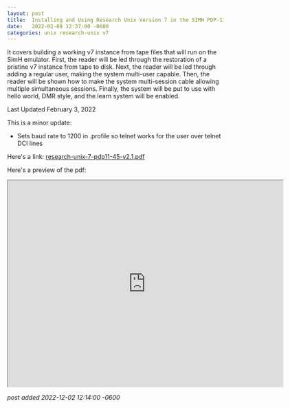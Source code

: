 ```yaml
---
layout:	post
title:	Installing and Using Research Unix Version 7 in the SIMH PDP-11/45 and 11/70 Emulators 2.1
date:	2022-02-08 12:37:00 -0600
categories:	unix research-unix v7
---
```

It covers building a working v7 instance from tape files that will run on the SimH emulator. First, the reader will be led through the restoration of a pristine v7 instance from tape to disk. Next, the reader will be led through adding a regular user, making the system multi-user capable. Then, the reader will be shown how to make the system multi-session cable allowing multiple simultaneous sessions. Finally, the system will be put to use with hello world, DMR style, and the learn system will be enabled. 

<!--more-->

Last Updated February 3, 2022

This is a minor update:

* Sets baud rate to 1200 in .profile so telnet works for the user over telnet DCI lines

Here's a link: [research-unix-7-pdp11-45-v2.1.pdf](https://drive.google.com/file/d/1WyOhNvBXr-LTq6fdFgGwmOh0jxfHMBHY/view?usp=sharing)

Here's a preview of the pdf:

<iframe allow="autoplay" height="480" src="https://drive.google.com/file/d/1WyOhNvBXr-LTq6fdFgGwmOh0jxfHMBHY/preview" width="640"></iframe>

*post added 2022-12-02 12:14:00 -0600*